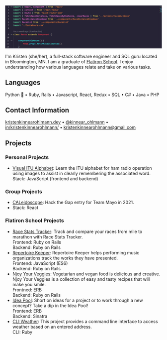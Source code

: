[![kko header](https://github.com/kristenkinnearohlmann/kristenkinnearohlmann/blob/master/img/react-code-screenshot-v2.png)](https://kristenkinnearohlmann.dev)

I'm Kristen (she/her), a full-stack software engineer and SQL guru located in Bloomington, MN. I am a graduate of [Flatiron School](https://flatironschool.com/). I enjoy understanding how various languages relate and take on various tasks.

## Languages
Python 🐍 &bull; Ruby, Rails &bull; Javascript, React, Redux &bull; SQL &bull; C# &bull; Java &bull; PHP

## Contact Information
[kristenkinnearohlmann.dev](https://kristenkinnearohlmann.dev/) &bull; [@kinnear_ohlmann](https://twitter.com/kinnear_ohlmann) &bull; [in/kristenkinnearohlmann/](https://www.linkedin.com/in/kristenkinnearohlmann/) &bull; [kristenkinnearohlmann@gmail.com](mailto:kristenkinnearohlmann@gmail.com)

## Projects

### Personal Projects

- [Visual ITU Alphabet](https://github.com/kristenkinnearohlmann/itu-alpha): Learn the ITU alphabet for ham radio operation using images to assist in clearly remembering the associated word.  
Stack: JavaScript (frontend and backend)

### Group Projects

- [CALeidoscope](https://ether-cal-htg2021.netlify.app/): Hack the Gap entry for Team Mayo in 2021.  
- Stack: React

### Flatiron School Projects

- [Race Stats Tracker](https://github.com/kristenkinnearohlmann/race-stats-tracker): Track and compare your races from mile to marathon with Race Stats Tracker.  
Frontend: Ruby on Rails  
Backend: Ruby on Rails
- [Repertoire Keeper](https://github.com/kristenkinnearohlmann/repertoire-keeper): Repertoire Keeper helps performing music organizations track the works they have presented.  
Frontend: JavaScript (ES6)  
Backend: Ruby on Rails
- [Njoy Your Veggies](https://github.com/kristenkinnearohlmann/njoy-your-veggies): Vegetarian and vegan food is delicious and creative. Njoy Your Veggies is a collection of easy and tasty recipes that will make you smile.  
Frontned: ERB  
Backend: Ruby on Rails
- [Idea Pool](https://github.com/kristenkinnearohlmann/idea-pool): Short on ideas for a project or to work through a new concept? Take a dip in the Idea Pool!  
Frontend: ERB  
Backend: Sinatra
- [CLI Weather](https://github.com/kristenkinnearohlmann/cli-weather): This project provides a command line interface to access weather based on an entered address.  
CLI: Ruby
